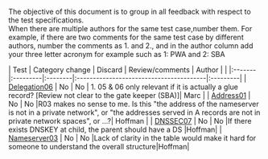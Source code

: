 The objective of this document is to group in all feedback with respect to
the test specifications.<br/>
When there are multiple authors for the same test case,number them. For
example, if there are two comments for the same test case by different
authors, number the comments as 1. and 2., and in the author column add your
three letter acronym  for example such as 1: PWA and 2: SBA <br/>

| Test   | Category change | Discard | Review/comments                  | Author   |
|
|:-------|:---------|:--------|:----------------------------------------|:---------|
| [Delegation06](Delegation-TP/delegation06.md) | No | No | 1. 05 & 06 only 
relevant if it is actually a glue record? [Review not clear to the gate keeper 
(SBA)]| Marc |
| [Address01](Address-TP/address01.md) | No | No |R03 makes no sense to me. Is 
this "the address of the nameserver is not in a private network", or "the 
addresses served in A records are not in private network spaces", or ...?| 
Hoffman |
| [DNSSEC07](DNSSEC-TP/dnssec07.md) | No | No |If there exists DNSKEY at child, 
the parent should have a DS |Hoffman|
| [Nameserver03](NAMESERVER-TP/nameserver03.md) | No | No |Lack of clarity in 
the table would make it hard for someone to understand the overall 
structure|Hoffman|




